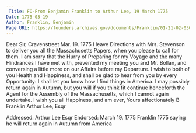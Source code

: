 ```yaml
---
 Title: FO-From Benjamin Franklin to Arthur Lee, 19 March 1775
Date: 1775-03-19
Author: Franklin, Benjamin
Page URL: https://founders.archives.gov/documents/Franklin/01-21-02-0301
---
```


Dear Sir,
Cravenstreet Mar. 19. 1775
I leave Directions with Mrs. Stevenson to deliver you all the Massachusetts Papers, when you please to call for them. I am sorry that the Hurry of Preparing for my Voyage and the many Hindrances I have met with, prevented my meeting you and Mr. Bollan, and conversing a little more on our Affairs before my Departure. I wish to both of you Health and Happiness, and shall be glad to hear from you by every Opportunity: I shall let you know how I find things in America. I may possibly return again in Autumn, but you will if you think fit continue henceforth the Agent for the Assembly of the Massachusetts, which I cannot again undertake. I wish you all Happiness, and am ever, Yours affectionately
B Franklin
Arthur Lee, Esqr
 
Addressed: Arthur Lee Esqr
Endorsed: March 19. 1775
Franklin 1775 saying he will return again in Autumn from America

